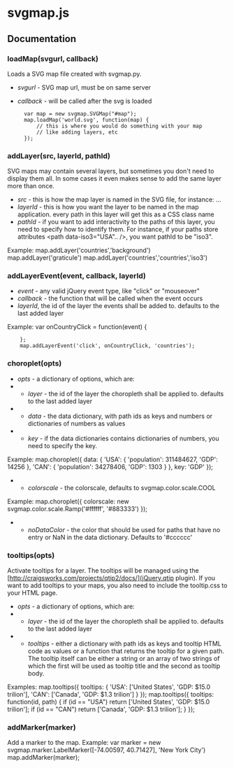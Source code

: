 # svgmap.js

## Documentation


### loadMap(svgurl, callback)
Loads a SVG map file created with svgmap.py.

* _svgurl_ - SVG map url, must be on same server
* _callback_ - will be called after the svg is loaded

		var map = new svgmap.SVGMap("#map");
		map.loadMap('world.svg', function(map) {
			// this is where you would do something with your map
			// like adding layers, etc
		});


### addLayer(src, layerId, pathId) 
SVG maps may contain several layers, but sometimes you don't need to display them all. In some cases it even makes sense to add the same layer more than once. 

* _src_ - this is how the map layer is named in the SVG file, for instance: <g id="countries">...</g>
* _layerId_ - this is how you want the layer to be named in the map application. every path in this layer will get this as a CSS class name
* _pathId_ - if you want to add interactivity to the paths of this layer, you need to specify how to identify them. For instance, if your paths store attributes <path data-iso3="USA".. />, you want pathId to be "iso3".

Example:
		map.addLayer('countries','background')	
		map.addLayer('graticule')
		map.addLayer('countries','countries','iso3')

### addLayerEvent(event, callback, layerId)
* _event_ - any valid jQuery event type, like "click" or "mouseover"
* _callback_ - the function that will be called when the event occurs
* _layerId_, the id of the layer the events shall be added to. defaults to the last added layer

Example: 
		var onCountryClick = function(event) {
			
		};
		map.addLayerEvent('click', onCountryClick, 'countries');

### choroplet(opts)
* _opts_ - a dictionary of options, which are:
* * _layer_ - the id of the layer the choropleth shall be applied to. defaults to the last added layer
* * _data_ - the data dictionary, with path ids as keys and numbers or dictionaries of numbers as values
* * _key_ - if the data dictionaries contains dictionaries of numbers, you need to specify the key. 

Example:
		map.choroplet({
			data: { 
				'USA': { 'population': 311484627, 'GDP': 14256 },
				'CAN': { 'population': 34278406, 'GDP': 1303 } 
			},
			key: 'GDP'
		});
 
* * _colorscale_ - the colorscale, defaults to svgmap.color.scale.COOL

Example:
		map.choroplet({
			colorscale: new svgmap.color.scale.Ramp('#ffffff', '#883333')
		});

* * _noDataColor_ - the color that should be used for paths that have no entry or NaN in the data dictionary. Defaults to '#cccccc'

### tooltips(opts)
Activate tooltips for a layer. The tooltips will be managed using the [http://craigsworks.com/projects/qtip2/docs/](jQuery.qtip plugin). If you want to add tooltips to your maps, you also need to include the tooltip.css to your HTML page.
* _opts_ - a dictionary of options, which are:
* * _layer_ - the id of the layer the choropleth shall be applied to. defaults to the last added layer
* * _tooltips_ - either a dictionary with path ids as keys and tooltip HTML code as values or a function that returns the tooltip for a given path. The tooltip itself can be either a string or an array of two strings of which the first will be used as tooltip title and the second as tooltip body.

Examples:
		map.tooltips({
			tooltips: { 
				'USA': ['United States', 'GDP: $15.0 trilion'],					'CAN': ['Canada', 'GDP: $1.3 trilion'] 
			}
		}); 
		map.tooltips({
			tooltips: function(id, path) { 
				if (id == "USA") 
					return ['United States', 'GDP: $15.0 trilion'];
				if (id == "CAN")
					return ['Canada', 'GDP: $1.3 trilion'];
			}
		});

### addMarker(marker)
Add a marker to the map. 
Example: 
		var marker = new svgmap.marker.LabelMarker([-74.00597, 40.71427], 'New York City')
		map.addMarker(marker);

